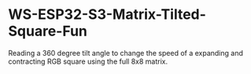# WS-ESP32-S3-Matrix-Tilted-Square-Fun
Reading a 360 degree tilt angle to change the speed of a expanding and contracting RGB square using the full 8x8 matrix.  

